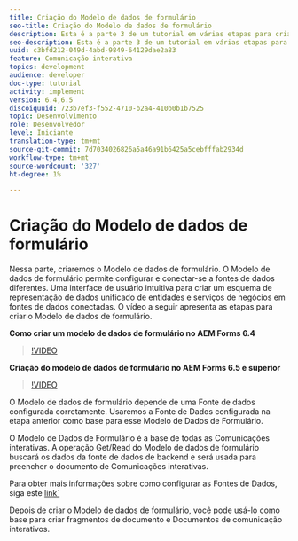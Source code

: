 ```yaml
---
title: Criação do Modelo de dados de formulário
seo-title: Criação do Modelo de dados de formulário
description: Esta é a parte 3 de um tutorial em várias etapas para criar seu primeiro documento de comunicações interativas. Nessa parte, criaremos o Modelo de dados de formulário. O Modelo de Dados de Formulário permite configurar e conectar-se a diferentes fontes de dados.Ele fornece uma interface de usuário intuitiva para criar um esquema de representação de dados unificado de entidades comerciais e serviços em fontes de dados conectadas.O vídeo a seguir apresenta as etapas para criar o Modelo de Dados de Formulário.
seo-description: Esta é a parte 3 de um tutorial em várias etapas para criar seu primeiro documento de comunicações interativas. Nessa parte, criaremos o Modelo de dados de formulário. O Modelo de Dados de Formulário permite configurar e conectar-se a diferentes fontes de dados.Ele fornece uma interface de usuário intuitiva para criar um esquema de representação de dados unificado de entidades e serviços de negócios em fontes de dados conectadas. O vídeo a seguir apresenta as etapas para criar o Modelo de dados de formulário.
uuid: c3bfd212-049d-4abd-9849-64129dae2a83
feature: Comunicação interativa
topics: development
audience: developer
doc-type: tutorial
activity: implement
version: 6.4,6.5
discoiquuid: 723b7ef3-f552-4710-b2a4-410b0b1b7525
topic: Desenvolvimento
role: Desenvolvedor
level: Iniciante
translation-type: tm+mt
source-git-commit: 7d7034026826a5a46a91b6425a5cebfffab2934d
workflow-type: tm+mt
source-wordcount: '327'
ht-degree: 1%

---
```



# Criação do Modelo de dados de formulário

Nessa parte, criaremos o Modelo de dados de formulário. O Modelo de dados de formulário permite configurar e conectar-se a fontes de dados diferentes. Uma interface de usuário intuitiva para criar um esquema de representação de dados unificado de entidades e serviços de negócios em fontes de dados conectadas. O vídeo a seguir apresenta as etapas para criar o Modelo de dados de formulário.

**Como criar um modelo de dados de formulário no AEM Forms 6.4**
>[!VIDEO](https://video.tv.adobe.com/v/27763/?quality=9&learn=on)

**Criação do modelo de dados de formulário no AEM Forms 6.5 e superior**
>[!VIDEO](https://video.tv.adobe.com/v/27765?quality=9&learn=on)

O Modelo de dados de formulário depende de uma Fonte de dados configurada corretamente. Usaremos a Fonte de Dados configurada na etapa anterior como base para esse Modelo de Dados de Formulário.

O Modelo de Dados de Formulário é a base de todas as Comunicações interativas. A operação Get/Read do Modelo de dados de formulário buscará os dados da fonte de dados de backend e será usada para preencher o documento de Comunicações interativas.

Para obter mais informações sobre como configurar as Fontes de Dados, siga este [link`](parttwo.md)

Depois de criar o Modelo de dados de formulário, você pode usá-lo como base para criar fragmentos de documento e Documentos de comunicação interativos.
